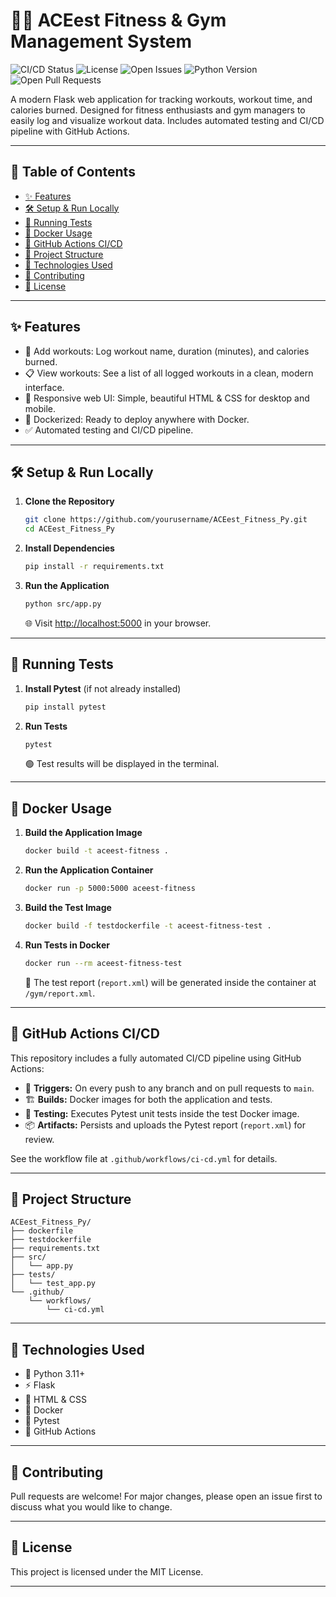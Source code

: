 

# 🏋️‍♂️ ACEest Fitness & Gym Management System


<!-- Badges -->
![CI/CD Status](https://github.com/IonMind/ACEest_Fitness_Py/actions/workflows/ci-cd.yml/badge.svg)
![License](https://img.shields.io/github/license/IonMind/ACEest_Fitness_Py)
![Open Issues](https://img.shields.io/github/issues/IonMind/ACEest_Fitness_Py)
![Python Version](https://img.shields.io/badge/python-3.11%2B-blue)
![Open Pull Requests](https://img.shields.io/github/issues-pr/IonMind/ACEest_Fitness_Py)

A modern Flask web application for tracking workouts, workout time, and calories burned. Designed for fitness enthusiasts and gym managers to easily log and visualize workout data. Includes automated testing and CI/CD pipeline with GitHub Actions.

---

## 📑 Table of Contents
- [✨ Features](#-features)
- [🛠️ Setup & Run Locally](#️-setup--run-locally)
- [🧪 Running Tests](#-running-tests)
- [🐳 Docker Usage](#-docker-usage)
- [🔄 GitHub Actions CI/CD](#-github-actions-cicd)
- [📂 Project Structure](#-project-structure)
- [🧰 Technologies Used](#-technologies-used)
- [🤝 Contributing](#-contributing)
- [📄 License](#-license)

---

## ✨ Features
- 📝 Add workouts: Log workout name, duration (minutes), and calories burned.
- 📋 View workouts: See a list of all logged workouts in a clean, modern interface.
- 📱 Responsive web UI: Simple, beautiful HTML & CSS for desktop and mobile.
- 🐳 Dockerized: Ready to deploy anywhere with Docker.
- ✅ Automated testing and CI/CD pipeline.

---

## 🛠️ Setup & Run Locally

1. **Clone the Repository**
    ```bash
    git clone https://github.com/yourusername/ACEest_Fitness_Py.git
    cd ACEest_Fitness_Py
    ```
2. **Install Dependencies**
    ```bash
    pip install -r requirements.txt
    ```
3. **Run the Application**
    ```bash
    python src/app.py
    ```
    🌐 Visit [http://localhost:5000](http://localhost:5000) in your browser.

---

## 🧪 Running Tests

1. **Install Pytest** (if not already installed)
    ```bash
    pip install pytest
    ```
2. **Run Tests**
    ```bash
    pytest
    ```
    🟢 Test results will be displayed in the terminal.

---

## 🐳 Docker Usage

1. **Build the Application Image**
    ```bash
    docker build -t aceest-fitness .
    ```
2. **Run the Application Container**
    ```bash
    docker run -p 5000:5000 aceest-fitness
    ```
3. **Build the Test Image**
    ```bash
    docker build -f testdockerfile -t aceest-fitness-test .
    ```
4. **Run Tests in Docker**
    ```bash
    docker run --rm aceest-fitness-test
    ```
    📄 The test report (`report.xml`) will be generated inside the container at `/gym/report.xml`.

---

## 🔄 GitHub Actions CI/CD

This repository includes a fully automated CI/CD pipeline using GitHub Actions:
- 🚦 **Triggers:** On every push to any branch and on pull requests to `main`.
- 🏗️ **Builds:** Docker images for both the application and tests.
- 🧪 **Testing:** Executes Pytest unit tests inside the test Docker image.
- 📦 **Artifacts:** Persists and uploads the Pytest report (`report.xml`) for review.

See the workflow file at `.github/workflows/ci-cd.yml` for details.

---

## 📂 Project Structure
```
ACEest_Fitness_Py/
├── dockerfile
├── testdockerfile
├── requirements.txt
├── src/
│   └── app.py
├── tests/
│   └── test_app.py
└── .github/
    └── workflows/
        └── ci-cd.yml
```

---

## 🧰 Technologies Used
- 🐍 Python 3.11+
- ⚡ Flask
- 🎨 HTML & CSS
- 🐳 Docker
- 🧪 Pytest
- 🤖 GitHub Actions

---

## 🤝 Contributing
Pull requests are welcome! For major changes, please open an issue first to discuss what you would like to change.

---

## 📄 License
This project is licensed under the MIT License.

---

